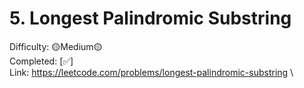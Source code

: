 # 5. Longest Palindromic Substring

Difficulty: 🟡Medium🟡 \
Completed: [✅] \
Link: https://leetcode.com/problems/longest-palindromic-substring \

